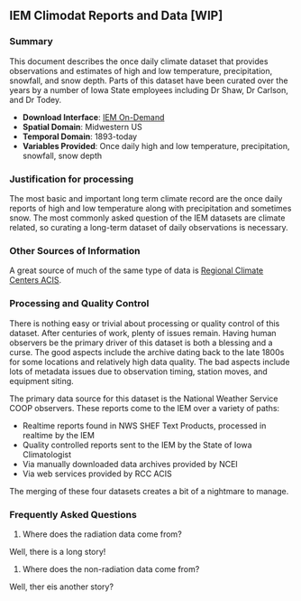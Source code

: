 ## <a name="climodat"></a> IEM Climodat Reports and Data [WIP]

### Summary

This document describes the once daily climate dataset that provides observations and estimates of high and low temperature, precipitation, snowfall, and snow depth.  Parts of this dataset have been curated over the years by a number of Iowa State employees including Dr Shaw, Dr Carlson, and Dr Todey.

* __Download Interface__: [IEM On-Demand](https://mesonet.agron.iastate.edu/request/coop/fe.phtml)
* __Spatial Domain__: Midwestern US
* __Temporal Domain__: 1893-today
* __Variables Provided__: Once daily high and low temperature, precipitation, snowfall, snow depth

### Justification for processing

The most basic and important long term climate record are the once daily reports of high and low temperature along with precipitation and sometimes snow.  The most commonly asked question of the IEM datasets are climate related, so curating a long-term dataset of daily observations is necessary.

### Other Sources of Information

A great source of much of the same type of data is [Regional Climate Centers ACIS](http://www.rcc-acis.org/).

### Processing and Quality Control

There is nothing easy or trivial about processing or quality control of this dataset. After centuries of work, plenty of issues remain.  Having human observers be the primary driver of this dataset is both a blessing and a curse.  The good aspects include the archive dating back to the late 1800s for some locations and relatively high data quality.  The bad aspects include lots of metadata issues due to observation timing, station moves, and equipment siting.

The primary data source for this dataset is the National Weather Service COOP observers.  These reports come to the IEM over a variety of paths:

- Realtime reports found in NWS SHEF Text Products, processed in realtime by the IEM
- Quality controlled reports sent to the IEM by the State of Iowa Climatologist
- Via manually downloaded data archives provided by NCEI
- Via web services provided by RCC ACIS

The merging of these four datasets creates a bit of a nightmare to manage.

### <a name="faq"></a> Frequently Asked Questions

1. Where does the radiation data come from?

 Well, there is a long story!

1. Where does the non-radiation data come from?

 Well, ther eis another story?

